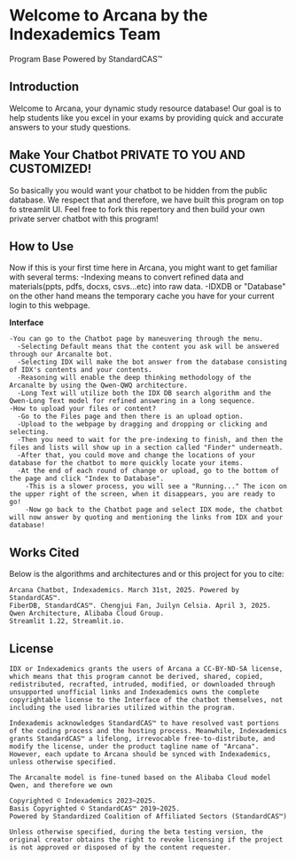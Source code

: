 # Welcome to Arcana by the Indexademics Team
Program Base Powered by StandardCAS™
## Introduction
Welcome to Arcana, your dynamic study resource database! Our goal is to help students like you excel in your exams by providing quick and accurate answers to your study questions.

## Make Your Chatbot PRIVATE TO YOU AND CUSTOMIZED!
So basically you would want your chatbot to be hidden from the public database. We respect that and therefore, we have built this program on top fo streamlit UI. Feel free to fork this repertory and then build your own private server chatbot with this program!

## How to Use
Now if this is your first time here in Arcana, you might want to get familiar with several terms:
-Indexing means to convert refined data and materials(ppts, pdfs, docxs, csvs...etc) into raw data.
-IDXDB or "Database" on the other hand means the temporary cache you have for your current login to this webpage.
        
**Interface**
```
-You can go to the Chatbot page by maneuvering through the menu.
  -Selecting Default means that the content you ask will be answered through our Arcanalte bot.
  -Selecting IDX will make the bot answer from the database consisting of IDX's contents and your contents.
  -Reasoning will enable the deep thinking methodology of the Arcanalte by using the Qwen-QWQ architecture.
  -Long Text will utilize both the IDX DB search algorithm and the Qwen-Long Text model for refined answering in a long sequence.
-How to upload your files or content?
  -Go to the Files page and then there is an upload option.
  -Upload to the webpage by dragging and dropping or clicking and selecting.
  -Then you need to wait for the pre-indexing to finish, and then the files and lists will show up in a section called "Finder" underneath.
  -After that, you could move and change the locations of your database for the chatbot to more quickly locate your items.
  -At the end of each round of change or upload, go to the bottom of the page and click "Index to Database". 
    -This is a slower process, you will see a "Running..." The icon on the upper right of the screen, when it disappears, you are ready to go!
    -Now go back to the Chatbot page and select IDX mode, the chatbot will now answer by quoting and mentioning the links from IDX and your database!
```
## Works Cited
Below is the algorithms and architectures and or this project for you to cite:
```
Arcana Chatbot, Indexademics. March 31st, 2025. Powered by StandardCAS™. 
FiberDB, StandardCAS™. Chengjui Fan, Juilyn Celsia. April 3, 2025.
Qwen Architecture, Alibaba Cloud Group.
Streamlit 1.22, Streamlit.io.
```

## License
```
IDX or Indexademics grants the users of Arcana a CC-BY-ND-SA license, which means that this program cannot be derived, shared, copied, redistributed, recrafted, intruded, modified, or downloaded through unsupported unofficial links and Indexademics owns the complete copyrightable license to the Interface of the chatbot themselves, not including the used libraries utilized within the program.

Indexademis acknowledges StandardCAS™ to have resolved vast portions of the coding process and the hosting process. Meanwhile, Indexademics grants StandardCAS™ a lifelong, irrevocable free-to-distribute, and modify the license, under the product tagline name of "Arcana". However, each update to Arcana should be synced with Indexademics, unless otherwise specified.

The Arcanalte model is fine-tuned based on the Alibaba Cloud model Qwen, and therefore we own

Copyrighted © Indexademics 2023~2025.
Basis Copyrighted © StandardCAS™ 2019~2025.
Powered by Standardized Coalition of Affiliated Sectors (StandardCAS™)

Unless otherwise specified, during the beta testing version, the original creator obtains the right to revoke licensing if the project is not approved or disposed of by the content requester. 
```
